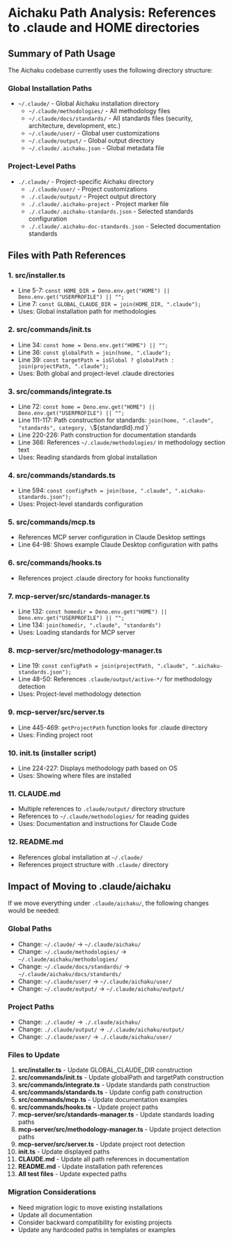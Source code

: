 # Aichaku Path Analysis: References to .claude and HOME directories

## Summary of Path Usage

The Aichaku codebase currently uses the following directory structure:

### Global Installation Paths
- `~/.claude/` - Global Aichaku installation directory
  - `~/.claude/methodologies/` - All methodology files
  - `~/.claude/docs/standards/` - All standards files (security, architecture, development, etc.)
  - `~/.claude/user/` - Global user customizations
  - `~/.claude/output/` - Global output directory
  - `~/.claude/.aichaku.json` - Global metadata file

### Project-Level Paths
- `./.claude/` - Project-specific Aichaku directory
  - `./.claude/user/` - Project customizations
  - `./.claude/output/` - Project output directory
  - `./.claude/.aichaku-project` - Project marker file
  - `./.claude/.aichaku-standards.json` - Selected standards configuration
  - `./.claude/.aichaku-doc-standards.json` - Selected documentation standards

## Files with Path References

### 1. **src/installer.ts**
- Line 5-7: `const HOME_DIR = Deno.env.get("HOME") || Deno.env.get("USERPROFILE") || "";`
- Line 7: `const GLOBAL_CLAUDE_DIR = join(HOME_DIR, ".claude");`
- Uses: Global installation path for methodologies

### 2. **src/commands/init.ts**
- Line 34: `const home = Deno.env.get("HOME") || "";`
- Line 36: `const globalPath = join(home, ".claude");`
- Line 39: `const targetPath = isGlobal ? globalPath : join(projectPath, ".claude");`
- Uses: Both global and project-level .claude directories

### 3. **src/commands/integrate.ts**
- Line 72: `const home = Deno.env.get("HOME") || Deno.env.get("USERPROFILE") || "";`
- Line 111-117: Path construction for standards: `join(home, ".claude", "standards", category, \`${standardId}.md\`)`
- Line 220-226: Path construction for documentation standards
- Line 366: References `~/.claude/methodologies/` in methodology section text
- Uses: Reading standards from global installation

### 4. **src/commands/standards.ts**
- Line 594: `const configPath = join(base, ".claude", ".aichaku-standards.json");`
- Uses: Project-level standards configuration

### 5. **src/commands/mcp.ts**
- References MCP server configuration in Claude Desktop settings
- Line 64-98: Shows example Claude Desktop configuration with paths

### 6. **src/commands/hooks.ts**
- References project .claude directory for hooks functionality

### 7. **mcp-server/src/standards-manager.ts**
- Line 132: `const homedir = Deno.env.get("HOME") || Deno.env.get("USERPROFILE") || "";`
- Line 134: `join(homedir, ".claude", "standards")`
- Uses: Loading standards for MCP server

### 8. **mcp-server/src/methodology-manager.ts**
- Line 19: `const configPath = join(projectPath, ".claude", ".aichaku-standards.json");`
- Line 48-50: References `.claude/output/active-*/` for methodology detection
- Uses: Project-level methodology detection

### 9. **mcp-server/src/server.ts**
- Line 445-469: `getProjectPath` function looks for .claude directory
- Uses: Finding project root

### 10. **init.ts** (installer script)
- Line 224-227: Displays methodology path based on OS
- Uses: Showing where files are installed

### 11. **CLAUDE.md**
- Multiple references to `.claude/output/` directory structure
- References to `~/.claude/methodologies/` for reading guides
- Uses: Documentation and instructions for Claude Code

### 12. **README.md**
- References global installation at `~/.claude/`
- References project structure with `.claude/` directory

## Impact of Moving to .claude/aichaku

If we move everything under `.claude/aichaku/`, the following changes would be needed:

### Global Paths
- Change: `~/.claude/` → `~/.claude/aichaku/`
- Change: `~/.claude/methodologies/` → `~/.claude/aichaku/methodologies/`
- Change: `~/.claude/docs/standards/` → `~/.claude/aichaku/docs/standards/`
- Change: `~/.claude/user/` → `~/.claude/aichaku/user/`
- Change: `~/.claude/output/` → `~/.claude/aichaku/output/`

### Project Paths
- Change: `./.claude/` → `./.claude/aichaku/`
- Change: `./.claude/output/` → `./.claude/aichaku/output/`
- Change: `./.claude/user/` → `./.claude/aichaku/user/`

### Files to Update
1. **src/installer.ts** - Update GLOBAL_CLAUDE_DIR construction
2. **src/commands/init.ts** - Update globalPath and targetPath construction
3. **src/commands/integrate.ts** - Update standards path construction
4. **src/commands/standards.ts** - Update config path construction
5. **src/commands/mcp.ts** - Update documentation examples
6. **src/commands/hooks.ts** - Update project paths
7. **mcp-server/src/standards-manager.ts** - Update standards loading paths
8. **mcp-server/src/methodology-manager.ts** - Update project detection paths
9. **mcp-server/src/server.ts** - Update project root detection
10. **init.ts** - Update displayed paths
11. **CLAUDE.md** - Update all path references in documentation
12. **README.md** - Update installation path references
13. **All test files** - Update expected paths

### Migration Considerations
- Need migration logic to move existing installations
- Update all documentation
- Consider backward compatibility for existing projects
- Update any hardcoded paths in templates or examples